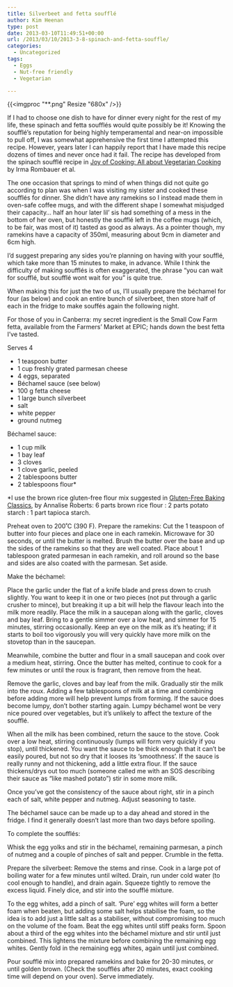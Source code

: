 ```yaml
---
title: Silverbeet and fetta soufflé
author: Kim Heenan
type: post
date: 2013-03-10T11:49:51+00:00
url: /2013/03/10/2013-3-8-spinach-and-fetta-souffle/
categories:
  - Uncategorized
tags:
  - Eggs
  - Nut-free friendly
  - Vegetarian

---
```


{{<imgproc "**.png" Resize "680x" />}}

If I had to choose one dish to have for dinner every night for the rest of my life, these spinach and fetta soufflés would quite possibly be it! Knowing the soufflé’s reputation for being highly temperamental and near-on impossible to pull off, I was somewhat apprehensive the first time I attempted this recipe. However, years later I can happily report that I have made this recipe dozens of times and never once had it fail. The recipe has developed from the spinach soufflé recipe in [Joy of Cooking: All about Vegetarian Cooking][joy-of-cooking] by Irma Rombauer et al.

<!--more-->

The one occasion that springs to mind of when things did not quite go according to plan was when I was visiting my sister and cooked these soufflés for dinner. She didn’t have any ramekins so I instead made them in oven-safe coffee mugs, and with the different shape I somewhat misjudged their capacity… half an hour later lil’ sis had something of a mess in the bottom of her oven, but honestly the soufflé left in the coffee mugs (which, to be fair, was most of it) tasted as good as always. As a pointer though, my ramekins have a capacity of 350ml, measuring about 9cm in diameter and 6cm high.

I’d suggest preparing any sides you’re planning on having with your soufflé, which take more than 15 minutes to make, in advance. While I think the difficulty of making soufflés is often exaggerated, the phrase “you can wait for soufflé, but soufflé wont wait for you” is quite true. 

When making this for just the two of us, I’ll usually prepare the béchamel for four (as below) and cook an entire bunch of silverbeet,  then store half of each in the fridge to make souffés again the following night.

For those of you in Canberra: my secret ingredient is the Small Cow Farm fetta, available from the Farmers’ Market at EPIC; hands down the best fetta I’ve tasted.

Serves 4

  * 1 teaspoon butter
  * 1 cup freshly grated parmesan cheese
  * 4 eggs, separated
  * Béchamel sauce (see below)
  * 100 g fetta cheese
  * 1 large bunch silverbeet
  * salt
  * white pepper
  * ground nutmeg

Béchamel sauce:

  * 1 cup milk
  * 1 bay leaf
  * 3 cloves
  * 1 clove garlic, peeled
  * 2 tablespoons butter
  * 2 tablespoons flour\*

\*I use the brown rice gluten-free flour mix suggested in [Gluten-Free Baking Classics][gluten-free-baking-classics], by Annalise Roberts: 6 parts brown rice flour : 2 parts potato starch : 1 part tapioca starch.

Preheat oven to 200˚C (390 F). Prepare the ramekins: Cut the 1 teaspoon of butter into four pieces and place one in each ramekin. Microwave for 30 seconds, or until the butter is melted. Brush the butter over the base and up the sides of the ramekins so that they are well coated. Place about 1 tablespoon grated parmesan in each ramekin, and roll around so the base and sides are also coated with the parmesan. Set aside.

Make the béchamel:

Place the garlic under the flat of a knife blade and press down to crush slightly. You want to keep it in one or two pieces (not put through a garlic crusher to mince), but breaking it up a bit will help the flavour leach into the milk more readily. Place the milk in a saucepan along with the garlic, cloves and bay leaf. Bring to a gentle simmer over a low heat, and simmer for 15 minutes, stirring occasionally. Keep an eye on the milk as it’s heating; if it starts to boil too vigorously you will very quickly have more milk on the stovetop than in the saucepan.

Meanwhile, combine the butter and flour in a small saucepan and cook over a medium heat, stirring. Once the butter has melted, continue to cook for a few minutes or until the roux is fragrant, then remove from the heat.

Remove the garlic, cloves and bay leaf from the milk. Gradually stir the milk into the roux. Adding a few tablespoons of milk at a time and combining before adding more will help prevent lumps from forming. If the sauce does become lumpy, don’t bother starting again. Lumpy béchamel wont be very nice poured over vegetables, but it’s unlikely to affect the texture of the soufflé.

When all the milk has been combined, return the sauce to the stove. Cook over a low heat, stirring continuously (lumps will form very quickly if you stop), until thickened. You want the sauce to be thick enough that it can’t be easily poured, but not so dry that it looses its ‘smoothness’. If the sauce is really runny and not thickening, add a little extra flour. If the sauce thickens/drys out too much (someone called me with an SOS describing their sauce as “like mashed potato”) stir in some more milk.

Once you’ve got the consistency of the sauce about right, stir in a pinch each of salt, white pepper and nutmeg. Adjust seasoning to taste.

The béchamel sauce can be made up to a day ahead and stored in the fridge. I find it generally doesn’t last more than two days before spoiling.

To complete the soufflés:

Whisk the egg yolks and stir in the béchamel, remaining parmesan, a pinch of nutmeg and a couple of pinches of salt and pepper. Crumble in the fetta.

Prepare the silverbeet: Remove the stems and rinse. Cook in a large pot of boiling water for a few minutes until wilted. Drain, run under cold water (to cool enough to handle), and drain again. Squeeze tightly to remove the excess liquid. Finely dice, and stir into the soufflé mixture.

To the egg whites, add a pinch of salt. ‘Pure’ egg whites will form a better foam when beaten, but adding some salt helps stabilise the foam, so the idea is to add just a little salt as a stabiliser, without compromising too much on the volume of the foam. Beat the egg whites until stiff peaks form. Spoon about a third of the egg whites into the béchamel mixture and stir until just combined. This lightens the mixture before combining the remaining egg whites. Gently fold in the remaining egg whites, again until just combined.

Pour soufflé mix into prepared ramekins and bake for 20-30 minutes, or until golden brown. (Check the soufflés after 20 minutes, exact cooking time will depend on your oven). Serve immediately.

 [joy-of-cooking]: http://www.amazon.com/Joy-Cooking-All-About-Vegetarian/dp/B0002Y0SII%3FSubscriptionId%3D0ENGV10E9K9QDNSJ5C82%26tag%3Dfredel09-20%26linkCode%3Dxm2%26camp%3D2025%26creative%3D165953%26creativeASIN%3DB0002Y0SII
 [gluten-free-baking-classics]: http://www.amazon.com/Gluten-Free-Baking-Classics-Annalise-Roberts/dp/1572840994%3FSubscriptionId%3D0ENGV10E9K9QDNSJ5C82%26tag%3Dfredel09-20%26linkCode%3Dxm2%26camp%3D2025%26creative%3D165953%26creativeASIN%3D1572840994